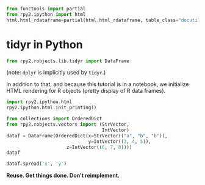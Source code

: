 ```python
from functools import partial
from rpy2.ipython import html
html.html_rdataframe=partial(html.html_rdataframe, table_class="docutils")
```

# tidyr in Python

```python
from rpy2.robjects.lib.tidyr import DataFrame
```

(note: `dplyr` is implicitly used by `tidyr`.)

In addition to that, and because this tutorial is in a notebook,
we initialize HTML rendering for R objects (pretty display of
R data frames).

```python
import rpy2.ipython.html
rpy2.ipython.html.init_printing()
```

```python
from collections import OrderedDict
from rpy2.robjects.vectors import (StrVector,
                                   IntVector)
dataf = DataFrame(OrderedDict(x=StrVector(("a", "b", "b")),
                              y=IntVector((3, 4, 5)),
		              z=IntVector((6, 7, 8))))
dataf
```

```python
dataf.spread('x', 'y')
```
**Reuse. Get things done. Don't reimplement.**
